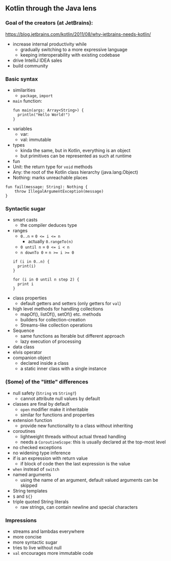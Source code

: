 ## Kotlin through the Java lens

### Goal of the creators (at JetBrains):
https://blog.jetbrains.com/kotlin/2011/08/why-jetbrains-needs-kotlin/
- increase internal productivity while
  - gradually switching to a more expressive language
  - keeping interoperability with existing codebase
- drive IntelliJ IDEA sales
- build community

### Basic syntax
- similarities
  - `package`, `import`
- `main` function:
  ~~~
  fun main(args: Array<String>) {
    println("Hello World!")
  }
  ~~~
- variables
  - var:
  - val: immutable
- types
  - kinda the same, but in Kotlin, everything is an object
  - but primitives can be represented as such at runtime
- fun
- Unit: the return type for `void` methods
- Any: the root of the Kotlin class hierarchy (java.lang.Object)
- Nothing: marks unreachable places
~~~
fun fail(message: String): Nothing {
    throw IllegalArgumentException(message)
}
~~~

### Syntactic sugar
- smart casts
  - the compiler deduces type
- ranges
  - `0..n` = `0 <= i <= n`
    - actually `0.rangeTo(n)`
  - `0 until n` = `0 <= i < n`
  - `n downTo 0` = `n >= i >= 0`
  ~~~
  if (i in 0..n) {
    print(i)
  }
  
  for (i in 0 until n step 2) {
    print i
  }
  ~~~
- class properties
  - default getters and setters (only getters for `val`)
- high level methods for handling collections
  - mapOf(), listOf(), setOf() etc. methods
  - builders for collection-creation
  - Streams-like collection operations
- Sequence
  - same functions as Iterable but different approach
  - lazy execution of processing
- data class
- elvis operator
- companion object
  - declared inside a class
  - a static inner class with a single instance

### (Some) of the "little" differences
- null safety (`String` vs `String?`)
  - cannot attribute null values by default
- classes are final by default
  - `open` modifier make it inheritable
  - similar for functions and properties
- extension function
  - provide new functionality to a class without inheriting
- coroutines
  - lightweight threads without actual thread handling
  - needs a `CoroutineScope`: this is usually declared at the top-most level
- no checked exceptions
- no widening type inference
- if is an expression with return value
  - if block of code then the last expression is the value
- `when` instead of `switch`
- named arguments
  - using the name of an argument, default valued arguments can be skipped
- String templates
- `$` and `${}`
- triple quoted String literals
  - raw strings, can contain newline and special characters

### Impressions
- streams and lambdas everywhere
- more concise
- more syntactic sugar
- tries to live without null
- `val` encourages more immutable code
